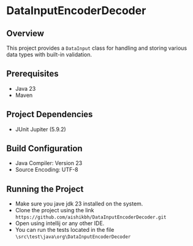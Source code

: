 
# DataInputEncoderDecoder

## Overview

This project provides a  `DataInput`  class for handling and storing various data types with built-in validation.

## Prerequisites

-   Java 23
-   Maven

## Project Dependencies
-   JUnit Jupiter (5.9.2)

## Build Configuration

-   Java Compiler: Version 23
-   Source Encoding: UTF-8

## Running the Project

- Make sure you jave jdk 23 installed on the system.
- Clone the project using the link `https://github.com/aishikbh/DataInputEncoderDecoder.git`
- Open using intellij or any other IDE.
- You can run the tests located in the file `\src\test\java\org\DataInputEncoderDecoder`